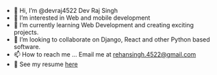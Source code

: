 - 👋 Hi, I’m @devraj4522 Dev Raj Singh
- 👀 I’m interested in Web and mobile development
- 🌱 I’m currently learning Web Development and creating exciting projects.
- 💞️ I’m looking to collaborate on Django, React and other Python based software.
- 📫 How to reach me ... Email me at rehansingh.4522@gmail.com
- :bookmark_tabs: See my resume <a href="/Dev's Resume Recent (2).pdf" class="image fit">here</a>
<!---
devraj4522/devraj4522 is a ✨ special ✨ repository because its `README.md` (this file) appears on your GitHub profile.
You can click the Preview link to take a look at your changes.
--->
